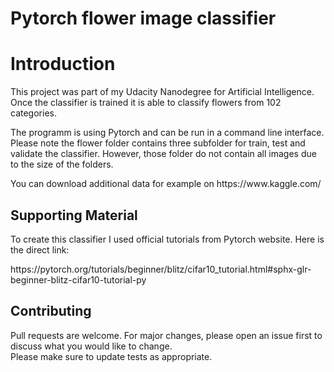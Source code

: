 # Pytorch flower image classifier

<h1>Introduction</h1>
<p>This project was part of my Udacity Nanodegree for Artificial Intelligence. Once the classifier is trained it is able to classify flowers from 102 categories.</p>
<p>The programm is using Pytorch and can be run in a command line interface. Please note the flower folder contains three subfolder for train, test and validate the classifier. However, those folder do not contain all images due to the size of the folders.</p>
<p>You can download additional data for example on https://www.kaggle.com/</p>
<h2>Supporting Material</h2>
<p>To create this classifier I used official tutorials from Pytorch website. Here is the direct link:</p>
https://pytorch.org/tutorials/beginner/blitz/cifar10_tutorial.html#sphx-glr-beginner-blitz-cifar10-tutorial-py
<h2>Contributing</h2>
<p>Pull requests are welcome. For major changes, please open an issue first to discuss what you would like to change.<br>
Please make sure to update tests as appropriate.</p>
